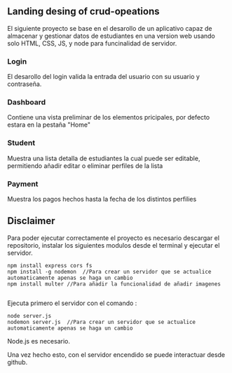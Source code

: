 ## Landing desing of crud-opeations

El siguiente proyecto se base en el desarollo de un aplicativo capaz de almacenar y gestionar datos de estudiantes en una version web usando solo HTML, CSS, JS, y node para funcinalidad de servidor.

### Login

El desarollo del login valida la entrada del usuario con su usuario y contraseña.


### Dashboard

Contiene una vista preliminar de los elementos pricipales, por defecto estara en la pestaña  "Home"

### Student

Muestra una lista detalla de estudiantes la cual puede ser editable, permitiendo añadir editar o eliminar perfiles de la lista

### Payment

Muestra los pagos hechos hasta la fecha de los distintos perfilies

## Disclaimer

Para poder ejecutar correctamente el proyecto es necesario descargar el repositorio, instalar los siguientes modulos desde el terminal y ejecutar el servidor.

```
npm install express cors fs
npm install -g nodemon  //Para crear un servidor que se actualice automaticamente apenas se haga un cambio
npm install multer //Para añadir la funcionalidad de añadir imagenes


```
Ejecuta primero el servidor con el comando :
```
node server.js 
nodemon server.js  //Para crear un servidor que se actualice automaticamente apenas se haga un cambio
```

Node.js es necesario.

Una vez hecho esto, con el servidor encendido se puede interactuar desde github.